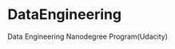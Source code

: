 # DataEngineering
Data Engineering Nanodegree Program(Udacity)

[<ProgressiveImage src="https://github.com/Ashish-Soni08/DataEngineering/blob/main/Data_Modeling/L1_Exercise_1_Creating_a_Table_with_Postgres.ipynb">](/static/buttons/view-in-deepnote.svg)